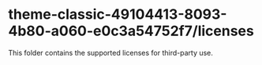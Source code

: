 # theme-classic-49104413-8093-4b80-a060-e0c3a54752f7/licenses

This folder contains the supported licenses for third-party use.

